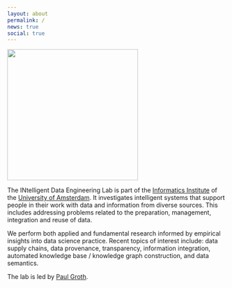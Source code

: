 ```yaml
---
layout: about
permalink: /
news: true
social: true
---
```


<img style="width:300px; max-width:100%" src="{{ site.baseurl }}/assets/INDELab_Logo_BlackRedD.png">

The INtelligent Data Engineering Lab is part of the [Informatics Institute](http://ivi.uva.nl) of the [University of Amsterdam](http://uva.nl). It investigates intelligent systems that support people in their work with data and information from diverse sources. This includes addressing problems related to the preparation, management, integration and reuse of data.

We perform both applied and fundamental research informed by empirical insights into data science practice. Recent topics of interest include: data supply chains, data provenance, transparency, information integration, automated knowledge base / knowledge graph construction, and data semantics.

The lab is led by [Paul Groth](http://pgroth.com).
